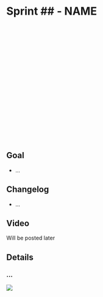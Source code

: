 <style>
.HeroImage {
  background-image: url(https://images.unsplash.com/photo-1513704519535-f5c81aa78d0d?ixlib=rb-1.2.1&q=85&fm=jpg&crop=entropy&cs=srgb&w=900); 
  background-position: center -200px;
  height: 300px;
}
</style>

# Sprint ## - NAME

<div class="HeroImage"></div>

## Goal

- ...

## Changelog

- ...

## Video

Will be posted later

## Details

### ...

![](screenshot.png)
